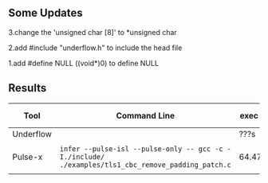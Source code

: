 ## Some Updates

3.change the 'unsigned char [8]' to *unsigned char

2.add #include "underflow.h" to include the head file

1.add #define NULL ((void*)0) to define NULL

## Results

|Tool|Command Line|exec time|issues found                         |
|----------------|-------------------------------|-----------------------------|---------------------------|
|Underflow||???s|???|
|Pulse-x|`infer --pulse-isl --pulse-only -- gcc -c -I./include/ ./examples/tls1_cbc_remove_padding_patch.c `|64.472ms|No issues found|
